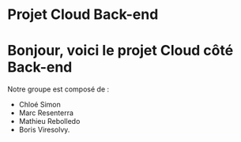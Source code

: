 # Projet Cloud Back-end
  
 # Bonjour, voici le projet Cloud côté Back-end
 Notre groupe est composé de :
 - Chloé Simon
 - Marc Resenterra	
 - Mathieu Rebolledo	 
 - Boris Viresolvy.
